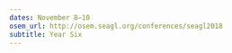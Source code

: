 ```yaml
---
dates: November 8–10
osem_url: http://osem.seagl.org/conferences/seagl2018
subtitle: Year Six
---
```

